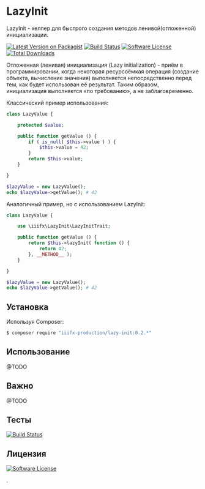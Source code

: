 # LazyInit

LazyInit - хелпер для быстрого создания методов ленивой(отложенной) инициализации.

[![Latest Version on Packagist][ico-version]][link-packagist] [![Build Status][ico-travis]][link-travis] [![Software License][ico-license]](LICENSE.md) [![Total Downloads][ico-downloads]][link-downloads]

Отложенная (ленивая) инициализация (Lazy initialization) - приём в программировании, когда некоторая ресурсоёмкая операция (создание объекта, вычисление значения) выполняется непосредственно перед тем, как будет использован её результат. Таким образом, инициализация выполняется «по требованию», а не заблаговременно.

Классический пример использования:
``` php
class LazyValue {

    protected $value;

    public function getValue () {
        if ( is_null( $this->value ) ) {
            $this->value = 42;
        }
        return $this->value;
    }

}

$lazyValue = new LazyValue();
echo $lazyValue->getValue(); # 42
``` 

Аналогичный пример, но с использованием LazyInit:
``` php
class LazyValue {

    use \iiifx\LazyInit\LazyInitTrait;

    public function getValue () {
        return $this->lazyInit( function () {
            return 42;
        }, __METHOD__ );
    }

}

$lazyValue = new LazyValue();
echo $lazyValue->getValue(); # 42
``` 

## Установка

Используя Composer:

``` bash
$ composer require "iiifx-production/lazy-init:0.2.*"
```

## Использование

@TODO

## Важно

@TODO

## Тесты

[![Build Status][ico-travis]][link-travis]

## Лицензия

[![Software License][ico-license]](LICENSE.md)

[ico-version]: https://img.shields.io/packagist/v/iiifx-production/lazy-init.svg
[ico-license]: https://img.shields.io/badge/license-MIT-brightgreen.svg
[ico-downloads]: https://img.shields.io/packagist/dt/iiifx-production/lazy-init.svg
[ico-travis2]: https://img.shields.io/travis/thephpleague/:package_name/master.svg
[ico-travis]: https://travis-ci.org/iiifx-production/lazy-init.svg

[link-packagist]: https://packagist.org/packages/iiifx-production/lazy-init
[link-downloads]: https://packagist.org/packages/iiifx-production/lazy-init
[link-travis]: https://travis-ci.org/iiifx-production/lazy-init

.
